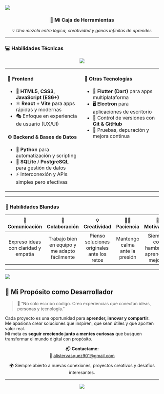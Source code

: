 <img src="https://capsule-render.vercel.app/api?type=waving&color=0:3a7bd5,100:3a6073&height=120&section=header&text=💻%20Alixter%20Vasquez&fontColor=ffffff&fontSize=36&fontAlignY=40&fontAlign=50"/>

<div align="center">

### 🧩 **Mi Caja de Herramientas**
💡 _Una mezcla entre lógica, creatividad y ganas infinitas de aprender._

</div>

---

### 💻 **Habilidades Técnicas**

<p align="center">
  <img src="https://skillicons.dev/icons?i=html,css,js,react,vite,python,sqlite,postgresql,dart,flutter,electron,github" />
</p>

<table>
<tr>
<td width="50%" valign="top">

#### 🚀 Frontend
- 🎨 **HTML5**, **CSS3**, **JavaScript (ES6+)**  
- ⚛️ **React** + **Vite** para apps rápidas y modernas  
- 🎭 Enfoque en experiencia de usuario (UX/UI)  

#### ⚙️ Backend & Bases de Datos
- 🐍 **Python** para automatización y scripting  
- 💾 **SQLite** / **PostgreSQL** para gestión de datos  
- ⚡ Interconexión y APIs simples pero efectivas  

</td>
<td width="50%" valign="top">

#### 🧠 Otras Tecnologías
- 📱 **Flutter (Dart)** para apps multiplataforma  
- 🖥️ **Electron** para aplicaciones de escritorio  
- 🧰 Control de versiones con **Git & GitHub**  
- 🧪 Pruebas, depuración y mejora continua  

</td>
</tr>
</table>

---

### 💬 **Habilidades Blandas**

<div align="center">

| 🌟 Comunicación | 🤝 Colaboración | 💡 Creatividad | 🧘‍♂️ Paciencia | 🚀 Motivación | ⏱️ Organización |
|:--:|:--:|:--:|:--:|:--:|:--:|
| Expreso ideas con claridad y empatía | Trabajo bien en equipo y me adapto fácilmente | Pienso soluciones originales ante los retos | Mantengo calma ante la presión | Siempre con hambre de aprender y mejorar | Planifico y cumplo objetivos |

</div>

---

<img src="https://capsule-render.vercel.app/api?type=rect&color=0:3a6073,100:3a7bd5&height=3"/>

## 🌠 **Mi Propósito como Desarrollador**

> 💬 “No solo escribo código. Creo experiencias que conectan ideas, personas y tecnología.”

Cada proyecto es una oportunidad para **aprender, innovar y compartir**.  
Me apasiona crear soluciones que inspiren, que sean útiles y que aporten valor real.  
Mi meta es **seguir creciendo junto a mentes curiosas** que busquen transformar el mundo digital con propósito.

<div align="center">
  
📬 **Contactame:**  
📧 [alistervasquez901@gmail.com](mailto:alistervasquez901@gmail.com)  

🌍 Siempre abierto a nuevas conexiones, proyectos creativos y desafíos interesantes.

</div>

---

<div align="center">
  <img src="https://capsule-render.vercel.app/api?type=waving&color=0:3a7bd5,100:3a6073&height=120&section=footer"/>
</div>
